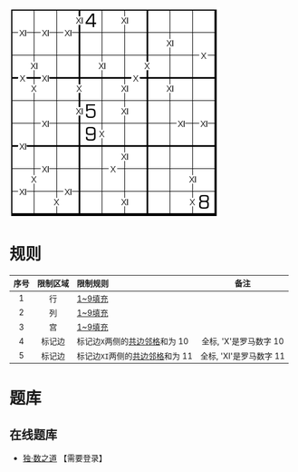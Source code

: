 ![](../../../../../images/sudoku/XI数独.png)

# 规则
| 序号  | 限制区域 | 限制规则                  |        备注        |
|:---:|:----:|:----------------------|:----------------:|
|  1  |  行   | [1~9填充]              |                  |
|  2  |  列   | [1~9填充]              |                  |
|  3  |  宫   | [1~9填充]              |                  |
|  4  | 标记边  | 标记边`X`两侧的[共边邻格]和为 10  | 全标, 'X'是罗马数字 10  |
|  5  | 标记边  | 标记边`XI`两侧的[共边邻格]和为 11 | 全标, 'XI'是罗马数字 11 |

# 题库

## 在线题库
- [独·数之道](http://www.sudokufans.org.cn/lx/game.index.php?type=vx2) 【需要登录】

[1~9填充]: ../../../../../rules.md#1to9填充
[共边邻格]: ../../../../../rules.md#共边邻格